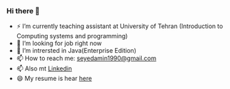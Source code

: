 ### Hi there 👋

<!--
**SM2A/SM2A** is a ✨ _special_ ✨ repository because its `README.md` (this file) appears on your GitHub profile.

Here are some ideas to get you started:

- 🔭 I’m currently working on ...
- 🌱 I’m currently learning ...
- 👯 I’m looking to collaborate on ...
- 🤔 I’m looking for help with ...
- 💬 Ask me about ...
- 📫 How to reach me: ...
- 😄 Pronouns: ...
- ⚡ Fun fact: ...
-->


- ⚡ I’m currently teaching assistant at University of Tehran
      (Introduction to Computing systems and programming)
- 🔭 I’m looking for job right now
- 🌱 I’m intrersted in Java(Enterprise Edition)
- 📫 How to reach me: seyedamin1990@gmail.com
- 📫 Also mt [Linkedin](https://www.linkedin.com/in/sm2a/)
- 😄 My resume is hear [here](https://github.com/user/repo/blob/branch/other_file.md)
